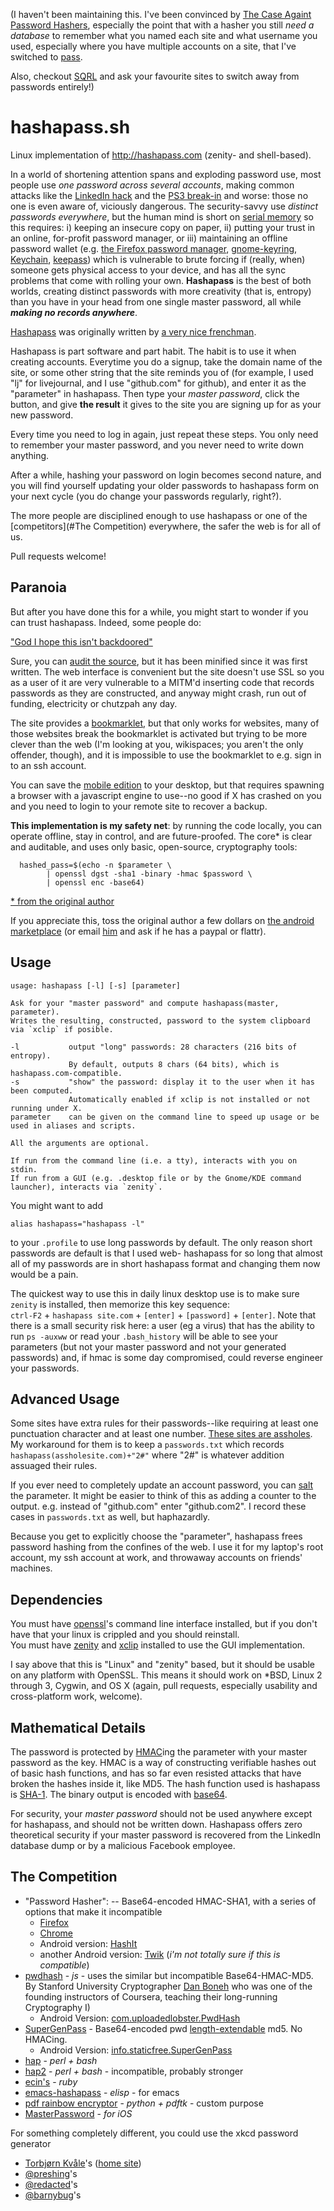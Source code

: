 (I haven't been maintaining this. I've been convinced by [The Case Againt Password Hashers](https://lwn.net/Articles/715090/), especially the point that with a hasher you still *need a database* to remember what you named each site and what username you used, especially where you have multiple accounts on a site, that I've switched to [pass](https://www.passwordstore.org/).

Also, checkout [SQRL](https://www.grc.com/sqrl/sqrl.htm) and ask your favourite sites to switch away from passwords entirely!)

hashapass.sh
============

Linux implementation of http://hashapass.com (zenity- and shell-based).

In a world of shortening attention spans and exploding password use,
most people use _one password across several accounts_,
making common attacks like the [LinkedIn hack](FIXME) and the [PS3 break-in](FOXYOU) and worse: those no one is even aware of, viciously dangerous.
The security-savvy use _distinct passwords everywhere_,
but the human mind is short on [serial memory](https://www.youtube.com/watch?v=XxIzmkWygjY) so this requires: i) keeping an insecure copy on paper, 
ii) putting your trust in an online, for-profit password manager,
or iii) maintaining an offline password wallet (e.g. [the Firefox password manager](https://support.mozilla.org/en-US/kb/password-manager-remember-delete-change-passwords?redirectlocale=en-US&redirectslug=Remembering+passwords), [gnome-keyring](https://wiki.gnome.org/Projects/GnomeKeyring), [Keychain](https://en.wikipedia.org/wiki/Apple_Keychain), [keepass](http://keepass.info/)) which is vulnerable to brute forcing if (really, when) someone gets physical access to your device, and has all the sync problems that come with rolling your own.
**Hashapass** is the best of both worlds, creating distinct passwords with more creativity (that is, entropy) than you have in your head from one single master password, all while  _**making no records anywhere**_.

[Hashapass](http://hashapass.com/en/index.html) was originally written by [a very nice frenchman](FIXME).

Hashapass is part software and part habit. The habit is to use it when creating accounts. Everytime you do a signup, take the domain name of the site, or some other string that the site
reminds you of (for example, I used "lj" for livejournal, and I use "github.com" for github),
and enter it as the "parameter" in hashapass. Then type your _master password_,
click the button, and give **the result** it gives to the site you are signing up for as your new password.

Every time you need to log in again, just repeat these steps.
You only need to remember your master password, and you never need to write down anything.

After a while, hashing your password on login becomes second nature, and you will find yourself updating your older passwords to hashapass form on your next cycle (you do change your passwords regularly, right?).

The more people are disciplined enough to use hashapass or one of the [competitors](#The Competition) everywhere, the safer the web is for all of us.

Pull requests welcome!

## Paranoia

But after you have done this for a while, you might start to wonder if you can trust hashapass. Indeed, some people do:

["God I hope this isn't backdoored"](https://play.google.com/store/apps/details?id=com.hashapass.androidapp&reviewId=Z3A6QU9xcFRPRkRfbkk3aE1nWnZyN2ZmQU1hcFBDdlRNSm9xVnFfQnBscG9YdWxNeHQ3TXBFRUkzcUI3b0ZITjctN0Z5VnYtcnZSRktiR1dLaXRTMS1DcUNR)

Sure, you can [audit the source](http://hashapass.com/en/index.js), but it has been minified since it was first written.
The web interface is convenient but the site doesn't use SSL so you as a user of it are very vulnerable to a MITM'd inserting code that records passwords as they are constructed,
and anyway might crash, run out of funding, electricity or chutzpah any day.

The site provides a [bookmarklet](http://hashapass.com/en/bookmarklet.html), but that only works for websites, many of those websites
break the bookmarklet is activated but trying to be more clever than the web (I'm looking at you, wikispaces; you aren't the only offender, though),
and it is impossible to use the bookmarklet to e.g. sign in to an ssh account.

You can save the [mobile edition](http://hashapass.com/en/phone.html) to your desktop, but that requires spawning
a browser with a javascript engine to use--no good if X has crashed on you and you need to login to your remote site to recover a backup.

**This implementation is my safety net**: by running the code locally, you can operate offline, stay in control, and are future-proofed. The core* is clear and auditable, and uses only basic, open-source, cryptography tools:
```
  hashed_pass=$(echo -n $parameter \
        | openssl dgst -sha1 -binary -hmac $password \
        | openssl enc -base64)
```
[* from the original author](http://hashapass.com/en/cmd.html)

If you appreciate this, toss the original author a few dollars on [the android marketplace](https://play.google.com/store/apps/details?id=com.hashapass.androidapp) (or email [him](mailto:info@hashapass.com) and ask if he has a paypal or flattr).


Usage
------

```
usage: hashapass [-l] [-s] [parameter]

Ask for your "master password" and compute hashapass(master, parameter).
Writes the resulting, constructed, password to the system clipboard via `xclip` if posible.

-l           output "long" passwords: 28 characters (216 bits of entropy).
             By default, outputs 8 chars (64 bits), which is hashapass.com-compatible.
-s           "show" the password: display it to the user when it has been computed.
             Automatically enabled if xclip is not installed or not running under X.
parameter    can be given on the command line to speed up usage or be used in aliases and scripts.

All the arguments are optional.

If run from the command line (i.e. a tty), interacts with you on stdin.
If run from a GUI (e.g. .desktop file or by the Gnome/KDE command launcher), interacts via `zenity`.
```


You might want to add
```
alias hashapass="hashapass -l"
```
to your `.profile` to use long passwords by default. The only reason short passwords are default is that I used web- hashapass for so long that almost all of my passwords are in short hashapass format and changing them now would be a pain.

The quickest way to use this in daily linux desktop use is to make sure `zenity` is installed,
then memorize this key sequence:  
`ctrl-F2` + `hashapass site.com` + `[enter]` + `[password]` + `[enter]`. Note that there is a small security risk here:
a user (eg a virus) that has the ability to run `ps -auxww` or read your `.bash_history` will be able to see your parameters (but not your master password and not your generated passwords) and,
if hmac is some day compromised, could reverse engineer your passwords.

Advanced Usage
--------------

Some sites have extra rules for their passwords--like requiring at least one
punctuation character and at least one number.
[These sites are assholes](http://xkcd.com/936/).
My workaround for them is to keep a `passwords.txt` which records `hashapass(assholesite.com)+"2#"` where "2#" is whatever addition assuaged their rules.

If you ever need to completely update an account password, you can [salt](https://en.wikipedia.org/wiki/Salt_%28cryptography%29) the parameter. It might be easier to think of this as adding a counter to the output. e.g. instead of "github.com" enter "github.com2". I record these cases in `passwords.txt` as well, but haphazardly.

Because you get to explicitly choose the "parameter", hashapass frees password hashing from the confines of the web. I use it for my laptop's root account, my ssh account at work, and throwaway accounts on friends' machines.

Dependencies
------------

You must have [openssl](https://www.openssl.org/)'s command line interface installed, but if you don't have that your linux is crippled and you should reinstall.  
You must have [zenity](https://help.gnome.org/users/zenity/) and [xclip](http://sourceforge.net/projects/xclip/) installed to use the GUI implementation.

I say above that this is "Linux" and "zenity" based, but it should be usable on any platform with OpenSSL. This means it should work on *BSD, Linux 2 through 3, Cygwin, and OS X (again, pull requests, especially usability and cross-platform work, welcome).

Mathematical Details
--------------------

The password is protected by [HMAC](https://en.wikipedia.org/wiki/HMAC)ing the parameter with your master password as the key. HMAC is a way of constructing verifiable hashes out of basic hash functions, and has so far even resisted attacks that have broken the hashes inside it, like MD5. The hash function used is hashapass is [SHA-1](https://en.wikipedia.org/wiki/SHA-1). The binary output is encoded with [base64](https://en.wikipedia.org/wiki/Base64).


For security, your _master password_ should not be used anywhere except for hashapass, and should not be written down. Hashapass offers zero theoretical security if your master password is recovered from the LinkedIn database dump or by a malicious Facebook employee.


## The Competition

* "Password Hasher": -- Base64-encoded HMAC-SHA1, with a series of options that make it incompatible
    * [Firefox](https://addons.mozilla.org/en-US/firefox/addon/password-hasher/)
    * [Chrome](https://chrome.google.com/webstore/detail/password-hasher-plus-pass/glopbmohkffbnplcjbbbfmmimfhfnhgd)
    * Android version: [HashIt](https://f-droid.org/repository/browse/?fdfilter=hash&fdid=com.ginkel.hashit)
    * another Android version: [Twik](https://github.com/gustavomondron/twik/) (*i'm not totally sure if this is compatible*)
* [pwdhash](http://pwdhash.com) - _js_ - uses the similar but incompatible Base64-HMAC-MD5. By Stanford University Cryptographer [Dan Boneh](https://crypto.stanford.edu/~dabo/) who was one of the founding instructors of Coursera, teaching their long-running Cryptography I)
  * Android Version: [com.uploadedlobster.PwdHash](https://f-droid.org/repository/browse/?fdfilter=hash&fdid=com.uploadedlobster.PwdHash) 
* [SuperGenPass](http://www.supergenpass.com/) - Base64-encoded pwd [length-extendable](https://en.wikipedia.org/wiki/Length_extension_attack) md5. No HMACing.
  * Android Version: [info.staticfree.SuperGenPass](https://f-droid.org/repository/browse/?fdfilter=hash&fdid=info.staticfree.SuperGenPass)
* [hap](https://github.com/sitaramc/hap) - _perl + bash_
* [hap2](https://github.com/sitaramc/hap2) - _perl + bash_ - incompatible, probably stronger
* [ecin's](https://github.com/ecin/hashapass.rb/blob/master/hashapass.rb) - _ruby_
* [emacs-hashapass](https://github.com/ekpneo/emacs-hashapass) - _elisp_ - for emacs
* [pdf rainbow encryptor](https://github.com/ant4g0nist/rainbow.py) - _python + pdftk_ - custom purpose
* [MasterPassword](http://masterpasswordapp.com/) - _for iOS_

For something completely different, you could use the xkcd password generator

* [Torbjørn Kvåle](http://xkcdpassword.com/)'s ([home site](http://kvaale.no/)) 
* [@preshing](http://preshing.com/20110811/xkcd-password-generator/)'s
* [@redacted](https://github.com/redacted/XKCD-password-generator)'s
* [@barnybug](https://github.com/barnybug/xkcd-password)'s
